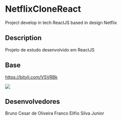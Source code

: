 # NetflixCloneReact
Project develop in tech ReactJS based in design Netflix

## Description
Projeto de estudo desenvolvido em ReactJS

## Base
https://bityli.com/VSVRBk

<p align="left">
    <img src="http://img.shields.io/static/v1?label=STATUS&message=EM%20DESENVOLVIMENTO&color=GREEN&style=for-the-badge"/>
</p>

## Desenvolvedores
Bruno Cesar de Oliveira Franco
Elifio Silva Junior